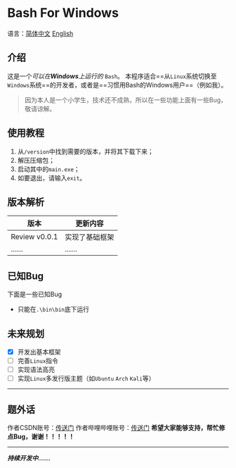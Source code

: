 # Bash For Windows
语言：[简体中文](https://github.com/shufeng2012/Bash-For-Windows/blob/main/README.md)   [English](https://github.com/shufeng2012/Bash-For-Windows/blob/main/README-english.md)
## 介绍
这是一个*可以在****Windows****上运行的* `Bash`。
本程序适合==从`Linux`系统切换至`Windows`系统==的开发者，或者是==习惯用Bash的Windows用户==（例如我）。
> 因为本人是一个小学生，技术还不成熟，所以在一些功能上面有一些Bug，敬请谅解。
## 使用教程
1. 从`/version`中找到需要的版本，并将其下载下来；
2. 解压压缩包；
3. 启动其中的`main.exe`；
4. 如要退出，请输入`exit`。
## 版本解析
|版本|更新内容|
|---|---|
|Review v0.0.1|实现了基础框架|
|……|……|
## 已知Bug
下面是一些已知Bug
* 只能在`.\bin\bin`底下运行
## 未来规划
* [x] 开发出基本框架
* [ ] 完善`Linux`指令
* [ ] 实现语法高亮
* [ ] 实现`Linux`多发行版主题（如`Ubuntu` `Arch` `Kali`等）
***
## 题外话
作者CSDN账号：[传送门](https://blog.csdn.net/2401_83116349)
作者哔哩哔哩账号：[传送门](https://space.bilibili.com/3493120790498019)
**希望大家能够支持，帮忙修点Bug，谢谢！！！！！**
***
***持续开发中……***